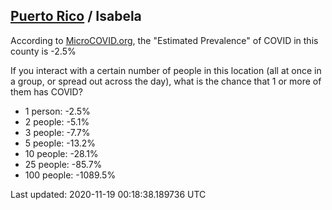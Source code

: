 
## [Puerto Rico](/united-states/puerto-rico) / Isabela

According to [MicroCOVID.org](http://microcovid.org),
the "Estimated Prevalence" of COVID in this county is -2.5%

If you interact with a certain number of people in this location
(all at once in a group, or spread out across the day), what is the chance that
1 or more of them has COVID?

- 1 person: -2.5%
- 2 people: -5.1%
- 3 people: -7.7%
- 5 people: -13.2%
- 10 people: -28.1%
- 25 people: -85.7%
- 100 people: -1089.5%

Last updated: 2020-11-19 00:18:38.189736 UTC
